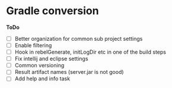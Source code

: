 Gradle conversion
=====================

**ToDo**

- [ ] Better organization for common sub project settings
- [ ] Enable filtering
- [ ] Hook in rebelGenerate, initLogDir etc in one of the build steps
- [ ] Fix intellij and eclipse settings
- [ ] Common versioning
- [ ] Result artifact names (server.jar is not good)
- [ ] Add help and info task
